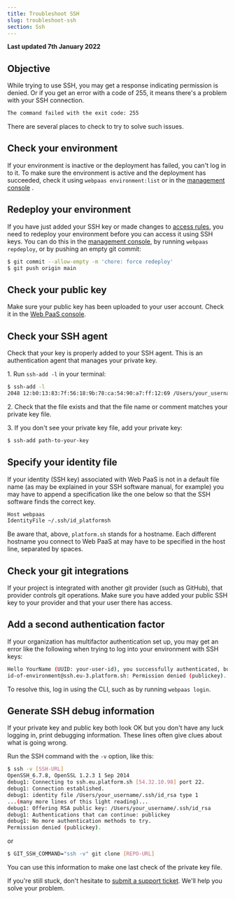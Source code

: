 ```yaml
---
title: Troubleshoot SSH
slug: troubleshoot-ssh
section: Ssh
---
```


**Last updated 7th January 2022**



## Objective  

While trying to use SSH, you may get a response indicating permission is denied. Or if you get an error with a code of 255, it means there's a problem with your SSH connection.

```txt
The command failed with the exit code: 255
```

There are several places to check to try to solve such issues.

## Check your environment

If your environment is inactive or the deployment has failed, you can't log in to it. To make sure the environment is active and the deployment has succeeded, check it using `webpaas environment:list` or in the [management console](https://console.platform.sh/) .

## Redeploy your environment

If you have just added your SSH key or made changes to [access rules](../../administration-users), you need to redeploy your environment before you can access it using SSH keys. You can do this in the [management console](https://console.platform.sh/), by running `webpaas repdeploy`, or by pushing an empty git commit:

```bash
$ git commit --allow-empty -m 'chore: force redeploy'
$ git push origin main
```

## Check your public key

Make sure your public key has been uploaded to your user account. Check it in the [Web PaaS console](https://console.platform.sh/).

## Check your SSH agent

Check that your key is properly added to your SSH agent. This is an authentication agent that manages your private key.

1\. Run `ssh-add -l` in your terminal:


```bash
$ ssh-add -l
2048 12:b0:13:83:7f:56:18:9b:78:ca:54:90:a7:ff:12:69 /Users/your_username/.ssh/id_rsa (RSA)
```

2\. Check that the file exists and that the file name or comment matches your private key file.

3\. If you don't see your private key file, add your private key:


```bash
$ ssh-add path-to-your-key
```

## Specify your identity file

If your identity (SSH key) associated with Web PaaS is not in a default file name (as may be explained in your SSH software manual, for example) you may have to append a specification like the one below so that the SSH software finds the correct key.

```bash
Host webpaas
IdentityFile ~/.ssh/id_platformsh
```

Be aware that, above, `platform.sh` stands for a hostname. Each different hostname you connect to Web PaaS at may have to be specified in the host line, separated by spaces.

## Check your git integrations

If your project is integrated with another git provider (such as GitHub), that provider controls git operations. Make sure you have added your public SSH key to your provider and that your user there has access.

## Add a second authentication factor

If your organization has multifactor authentication set up, you may get an error like the following when trying to log into your environment with SSH keys:

```bash
Hello YourName (UUID: your-user-id), you successfully authenticated, but could not connect to service id-of-environment--app (reason: access requires MFA)
id-of-environment@ssh.eu-3.platform.sh: Permission denied (publickey).
```

To resolve this, log in using the CLI, such as by running `webpaas login`.

## Generate SSH debug information

If your private key and public key both look OK but you don't have any luck logging in, print debugging information. These lines often give clues about what is going wrong.

Run the SSH command with the `-v` option, like this:

```bash
$ ssh -v [SSH-URL]
OpenSSH_6.7.8, OpenSSL 1.2.3 1 Sep 2014
debug1: Connecting to ssh.eu.platform.sh [54.32.10.98] port 22.
debug1: Connection established.
debug1: identity file /Users/your_username/.ssh/id_rsa type 1
...(many more lines of this light reading)...
debug1: Offering RSA public key: /Users/your_username/.ssh/id_rsa
debug1: Authentications that can continue: publickey
debug1: No more authentication methods to try.
Permission denied (publickey).
```

or

```bash
$ GIT_SSH_COMMAND="ssh -v" git clone [REPO-URL]
```

You can use this information to make one last check of the private key file.

If you're still stuck, don't hesitate to [submit a support ticket](https://console.platform.sh/-/users/:user/tickets). We'll help you solve your problem.
